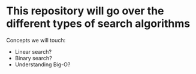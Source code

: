 This repository will go over the different types of search algorithms
======================================================================
Concepts we will touch:
- Linear search?
- Binary search?
- Understanding Big-O?
